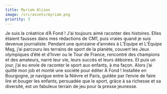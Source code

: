 ```yaml
---
title: Myriam Alizon
image: /src/assets/myriam.png
priority: 3
---
```


Je suis la créatrice d’À Fond ! J’ai toujours aimé raconter des histoires. Elles étaient fausses dans mes rédactions de CM1, puis vraies quand je suis devenue journaliste. Pendant une quinzaine d’années à L’Équipe et L’Équipe Mag, j’ai parcouru les terrains de sport de la planète, couvert les Jeux olympiques d’été et d’hiver ou le Tour de France, rencontré des champions et des amateurs, narré leur vie, leurs succès et leurs déboires. Et puis un jour, j’ai eu envie de raconter le sport aux enfants, à ma façon. Alors j’ai quitté mon job et monté une société pour éditer À Fond ! Installée en Bourgogne, je navigue entre la Nièvre et Paris, guidée par l’envie de faire lire et bouger les enfants, persuadée que le sport, grâce à sa richesse et sa diversité, est un fabuleux terrain de jeu pour la presse jeunesse.
